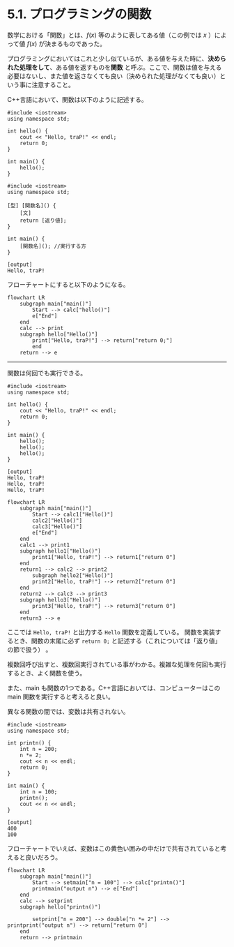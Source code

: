 # 5.1. プログラミングの関数

数学における「関数」とは、$f(x)$ 等のように表してある値（この例では $x$ ）によって値 $f(x)$ が決まるものであった。

プログラミングにおいてはこれと少し似ているが、ある値を与えた時に、**決められた処理をして**、ある値を返すものを**関数**
と呼ぶ。ここで、関数は値を与える必要はないし、また値を返さなくても良い（決められた処理がなくても良い）という事に注意すること。

C++言語において、関数は以下のように記述する。

```cpp:line-numbers
#include <iostream>
using namespace std;

int hello() {
    cout << "Hello, traP!" << endl;
    return 0;
}

int main() {
    hello();
}
```

```cpp:line-numbers
#include <iostream>
using namespace std;

[型] [関数名]() {
    [文]
    return [返り値];
}

int main() {
    [関数名](); //実行する方
}

```

```
[output]
Hello, traP!
```

フローチャートにすると以下のようになる。

```mermaid
flowchart LR
    subgraph main["main()"]
        Start --> calc["hello()"]
        e["End"]
    end
    calc --> print
    subgraph hello["Hello()"]
        print["Hello, traP!"] --> return["return 0;"]
        end
    return --> e
```

----

関数は何回でも実行できる。

```cpp:line-numbers
#include <iostream>
using namespace std;

int hello() {
    cout << "Hello, traP!" << endl;
    return 0;
}

int main() {
    hello();
    hello();
    hello();
}
```

```
[output]
Hello, traP!
Hello, traP!
Hello, traP!
```

```mermaid
flowchart LR
    subgraph main["main()"]
        Start --> calc1["Hello()"]
        calc2["Hello()"]
        calc3["Hello()"]
        e["End"]
    end
    calc1 --> print1
    subgraph hello1["Hello()"]
        print1["Hello, traP!"] --> return1["return 0"]
    end
    return1 --> calc2 --> print2
        subgraph hello2["Hello()"]
        print2["Hello, traP!"] --> return2["return 0"]
    end
    return2 --> calc3 --> print3
    subgraph hello3["Hello()"]
        print3["Hello, traP!"] --> return3["return 0"]
    end
    return3 --> e
```

ここでは `Hello, traP!` と出力する `Hello` 関数を定義している。
関数を実装するとき、関数の末尾に必ず `return 0;` と記述する（これについては「返り値」の節で扱う） 。

複数回呼び出すと、複数回実行されている事がわかる。複雑な処理を何回も実行するとき、よく関数を使う。

また、main も関数の1つである。C++言語においては、コンピューターはこの main 関数を実行すると考えると良い。

異なる関数の間では、変数は共有されない。

```cpp:line-numbers
#include <iostream>
using namespace std;

int printn() {
    int n = 200;
    n *= 2;
    cout << n << endl;
    return 0;
}

int main() {
    int n = 100;
    printn();
    cout << n << endl;
}
```

```
[output]
400
100
```

フローチャートでいえば、変数はこの黄色い囲みの中だけで共有されていると考えると良いだろう。

```mermaid
flowchart LR
    subgraph main["main()"]
        Start --> setmain["n = 100"] --> calc["printn()"]
        printmain("output n") --> e["End"]
    end
    calc --> setprint
    subgraph hello["printn()"]
        
        setprint["n = 200"] --> double["n *= 2"] --> printprint("output n") --> return["return 0"]
    end
    return --> printmain
```
